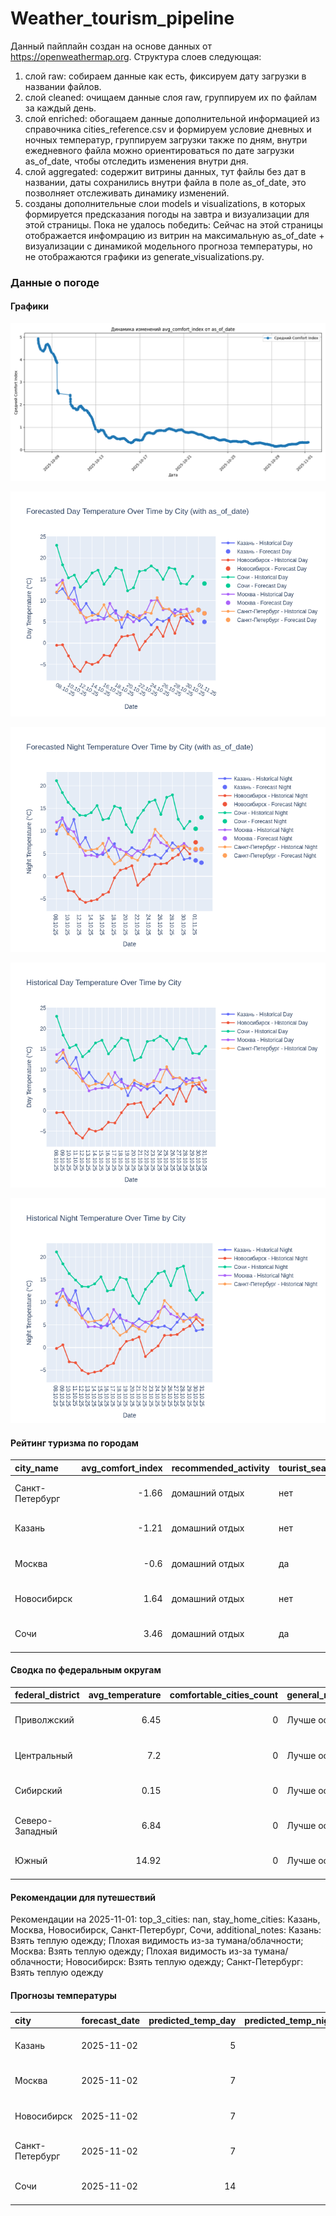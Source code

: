 # Weather_tourism_pipeline
Данный пайплайн создан на основе данных от https://openweathermap.org.
Структура слоев следующая:
  1) слой raw: 
  собираем данные как есть, фиксируем дату загрузки в названии файлов.
  2) слой cleaned:
  очищаем данные слоя raw, группируем их по файлам за каждый день.
  3) слой enriched:
  обогащаем данные дополнительной информацией из справочника cities_reference.csv и формируем условие дневных и ночных температур,
  группируем загрузки также по дням, внутри ежедневного файла можно ориентироваться по дате загрузки as_of_date, чтобы отследить изменения внутри дня.
  4) слой aggregated:
   содержит витрины данных, тут файлы без дат в названии, даты сохранились внутри файла в поле as_of_date, это позволняет отслеживать динамику изменений.
  6) созданы дополнительные слои models и visualizations, в которых формируется предсказания погоды на завтра и визуализации для этой страницы.
  Пока не удалось победить: Сейчас на этой страницы отображается инфомрацию из витрин на максимальную as_of_date + визуализации с динамикой модельного прогноза температуры, 
  но не отображаются графики из generate_visualizations.py.
<!-- WEATHER DATA START -->
### Данные о погоде

#### Графики
![Comfort Index Trend](data/visualizations/comfort_index_trend.png)

![Forecasted Day Temperature](data/visualizations/forecasted_day_temperature.png)

![Forecasted Night Temperature](data/visualizations/forecasted_night_temperature.png)

![Historical Day Temperature](data/visualizations/historical_day_temperature.png)

![Historical Night Temperature](data/visualizations/historical_night_temperature.png)

#### Рейтинг туризма по городам
| city_name       |   avg_comfort_index | recommended_activity   | tourist_season_match   | tourism_season   | tour_recommendation       | as_of_date          |
|:----------------|--------------------:|:-----------------------|:-----------------------|:-----------------|:--------------------------|:--------------------|
| Санкт-Петербург |               -1.66 | домашний отдых         | нет                    | Май-Сентябрь     | домашний отдых вне сезона | 2025-11-01 07:20:00 |
| Казань          |               -1.21 | домашний отдых         | нет                    | Май-Сентябрь     | домашний отдых вне сезона | 2025-11-01 07:20:00 |
| Москва          |               -0.6  | домашний отдых         | да                     | Круглогодично    | домашний отдых в сезон    | 2025-11-01 07:20:00 |
| Новосибирск     |                1.64 | домашний отдых         | нет                    | Июнь-Август      | домашний отдых вне сезона | 2025-11-01 07:20:00 |
| Сочи            |                3.46 | домашний отдых         | да                     | Май-Октябрь      | домашний отдых в сезон    | 2025-11-01 07:20:00 |

#### Сводка по федеральным округам
| federal_district   |   avg_temperature |   comfortable_cities_count | general_recommendation   | as_of_date          |
|:-------------------|------------------:|---------------------------:|:-------------------------|:--------------------|
| Приволжский        |              6.45 |                          0 | Лучше остаться дома      | 2025-11-01 07:20:00 |
| Центральный        |              7.2  |                          0 | Лучше остаться дома      | 2025-11-01 07:20:00 |
| Сибирский          |              0.15 |                          0 | Лучше остаться дома      | 2025-11-01 07:20:00 |
| Северо-Западный    |              6.84 |                          0 | Лучше остаться дома      | 2025-11-01 07:20:00 |
| Южный              |             14.92 |                          0 | Лучше остаться дома      | 2025-11-01 07:20:00 |

#### Рекомендации для путешествий
Рекомендации на 2025-11-01: top_3_cities: nan, stay_home_cities: Казань, Москва, Новосибирск, Санкт-Петербург, Сочи, additional_notes: Казань: Взять теплую одежду; Плохая видимость из-за тумана/облачности; Москва: Взять теплую одежду; Плохая видимость из-за тумана/облачности; Новосибирск: Взять теплую одежду; Санкт-Петербург: Взять теплую одежду

#### Прогнозы температуры
| city            | forecast_date   |   predicted_temp_day |   predicted_temp_night | model_type       | as_of_date          |
|:----------------|:----------------|---------------------:|-----------------------:|:-----------------|:--------------------|
| Казань          | 2025-11-02      |                    5 |                      3 | LinearRegression | 2025-11-01 07:20:31 |
| Москва          | 2025-11-02      |                    7 |                      6 | LinearRegression | 2025-11-01 07:20:31 |
| Новосибирск     | 2025-11-02      |                    7 |                      6 | LinearRegression | 2025-11-01 07:20:31 |
| Санкт-Петербург | 2025-11-02      |                    7 |                      6 | LinearRegression | 2025-11-01 07:20:31 |
| Сочи            | 2025-11-02      |                   14 |                     13 | LinearRegression | 2025-11-01 07:20:31 |


<!-- WEATHER DATA END -->
